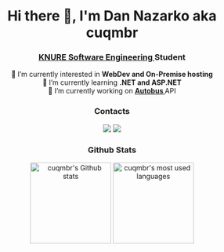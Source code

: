 <h1 align="center">Hi there 👋, I'm Dan Nazarko aka cuqmbr</h1>
<h3 align="center"><a href="https://nure.ua/en/"> KNURE </a> <a href="https://software.nure.ua/en"> Software Engineering </a> Student</h3>

<p align="center">
  <a> 🤔 I’m currently interested in <strong> WebDev and On-Premise hosting </strong> </a><br>
  <a> 🌱 I’m currently learning <strong> .NET and ASP.NET </strong> </a><br>
  <a> 🔭 I’m currently working on <strong> <a href="https://github.com/cuqmbr/Autobus"> Autobus </a> </strong> API </a>
</p>

<h3 align="center">Contacts</h3>
<p align="center"> 
  <a href="mailto:dr.juniorf@gmail.com"><img src="https://img.shields.io/badge/Gmail-D14836?style=for-the-badge&logo=gmail&logoColor=white" /></a>
  <a href="https://telegram.me/cuqmbr"><img src="https://img.shields.io/badge/Telegram-2CA5E0?style=for-the-badge&logo=telegram&logoColor=white" /></a>
</p>

<h3 align="center">Github Stats</h3>
<p align="center">

<picture>
  <source media="(prefers-color-scheme: dark)" srcset="https://github-readme-stats.vercel.app/api?username=cuqmbr&show_icons=true&bg_color=22272e&title_color=adbac7&text_color=adbac7&icon_color=adbac7&border_color=444c56">
  <source media="(prefers-color-scheme: light)" srcset="https://github-readme-stats.vercel.app/api?username=cuqmbr&show_icons=true">
  <img align="center" height="165px" alt="cuqmbr's Github stats" src="https://github-readme-stats.vercel.app/api?username=cuqmbr&show_icons=true">
</picture>

<picture>
  <source media="(prefers-color-scheme: dark)" srcset="https://github-readme-stats.vercel.app/api/top-langs?username=cuqmbr&show_icons=true&layout=compact&bg_color=22272e&title_color=adbac7&text_color=adbac7&icon_color=adbac7&border_color=444c56">
  <source media="(prefers-color-scheme: light)" srcset="https://github-readme-stats.vercel.app/api/top-langs?username=cuqmbr&show_icons=true&layout=compact">
  <img align="center" height="165px" alt="cuqmbr's most used languages" src="https://github-readme-stats.vercel.app/api/top-langs?username=cuqmbr&show_icons=true&layout=compact">
</picture>
